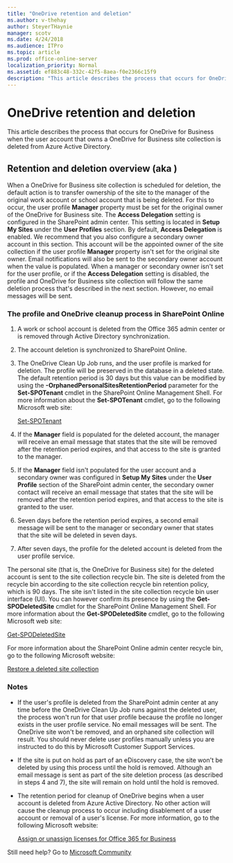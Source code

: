 ```yaml
---
title: "OneDrive retention and deletion"
ms.author: v-thehay
author: SteyerTHaynie
manager: scotv
ms.date: 4/24/2018
ms.audience: ITPro
ms.topic: article
ms.prod: office-online-server
localization_priority: Normal
ms.assetid: ef883c48-332c-42f5-8aea-f0e2366c15f9
description: "This article describes the process that occurs for OneDrive for Business when the user account that owns a OneDrive for Business site collection is deleted from Azure Active Directory."
---
```


# OneDrive retention and deletion

This article describes the process that occurs for OneDrive for Business when the user account that owns a OneDrive for Business site collection is deleted from Azure Active Directory.
  
## Retention and deletion overview (aka )

When a OneDrive for Business site collection is scheduled for deletion, the default action is to transfer ownership of the site to the manager of the original work account or school account that is being deleted. For this to occur, the user profile **Manager** property must be set for the original owner of the OneDrive for Business site. The **Access Delegation** setting is configured in the SharePoint admin center. This setting is located in **Setup My Sites** under the **User Profiles** section. By default, **Access Delegation** is enabled. We recommend that you also configure a secondary owner account in this section. This account will be the appointed owner of the site collection if the user profile **Manager** property isn't set for the original site owner. Email notifications will also be sent to the secondary owner account when the value is populated. When a manager or secondary owner isn't set for the user profile, or if the **Access Delegation** setting is disabled, the profile and OneDrive for Business site collection will follow the same deletion process that's described in the next section. However, no email messages will be sent. 
  
### The profile and OneDrive cleanup process in SharePoint Online

1. A work or school account is deleted from the Office 365 admin center or is removed through Active Directory synchronization.
    
2. The account deletion is synchronized to SharePoint Online.
    
3. The OneDrive Clean Up Job runs, and the user profile is marked for deletion. The profile will be preserved in the database in a deleted state. The default retention period is 30 days but this value can be modified by using the **-OrphanedPersonalSitesRetentionPeriod** parameter for the **Set-SPOTenant** cmdlet in the SharePoint Online Management Shell. For more information about the **Set-SPOTenant** cmdlet, go to the following Microsoft web site: 
    
    [Set-SPOTenant](https://technet.microsoft.com/en-us/library/fp161390.aspx)
    
4. If the **Manager** field is populated for the deleted account, the manager will receive an email message that states that the site will be removed after the retention period expires, and that access to the site is granted to the manager. 
    
5. If the **Manager** field isn't populated for the user account and a secondary owner was configured in **Setup My Sites** under the **User Profile** section of the SharePoint admin center, the secondary owner contact will receive an email message that states that the site will be removed after the retention period expires, and that access to the site is granted to the user. 
    
6. Seven days before the retention period expires, a second email message will be sent to the manager or secondary owner that states that the site will be deleted in seven days.
    
7. After seven days, the profile for the deleted account is deleted from the user profile service.
    
The personal site (that is, the OneDrive for Business site) for the deleted account is sent to the site collection recycle bin. The site is deleted from the recycle bin according to the site collection recycle bin retention policy, which is 90 days. The site isn't listed in the site collection recycle bin user interface (UI). You can however confirm its presence by using the **Get-SPODeletedSite** cmdlet for the SharePoint Online Management Shell. For more information about the **Get-SPODeletedSite** cmdlet, go to the following Microsoft web site: 
  
[Get-SPODeletedSite](https://technet.microsoft.com/library/fp161365.aspx)
  
For more information about the SharePoint Online admin center recycle bin, go to the following Microsoft website:
  
[Restore a deleted site collection](https://support.office.com/en-us/article/restore-a-deleted-site-collection-91c18651-c017-47d1-9c27-3a22f325d6f1)
  
### Notes

- If the user's profile is deleted from the SharePoint admin center at any time before the OneDrive Clean Up Job runs against the deleted user, the process won't run for that user profile because the profile no longer exists in the user profile service. No email messages will be sent. The OneDrive site won't be removed, and an orphaned site collection will result. You should never delete user profiles manually unless you are instructed to do this by Microsoft Customer Support Services.
    
- If the site is put on hold as part of an eDiscovery case, the site won't be deleted by using this process until the hold is removed. Although an email message is sent as part of the site deletion process (as described in steps 4 and 7), the site will remain on hold until the hold is removed.
    
- The retention period for cleanup of OneDrive begins when a user account is deleted from Azure Active Directory. No other action will cause the cleanup process to occur including disablement of a user account or removal of a user's license. For more information, go to the following Microsoft website:
    
    [Assign or unassign licenses for Office 365 for Business](https://support.office.com/en-us/article/assign-or-unassign-licenses-for-office-365-for-business-997596b5-4173-4627-b915-36abac6786dc?ui=en-us)
    
Still need help? Go to [Microsoft Community](https://answers.microsoft.com/)
  

